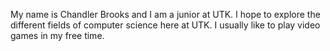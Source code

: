 My name is Chandler Brooks and I am a junior at UTK. I hope to explore the different fields of computer science here at
UTK. I usually like to play video games in my free time.
